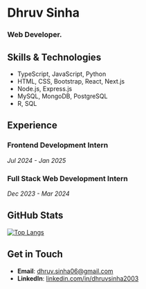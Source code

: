 # Dhruv Sinha
### Web Developer.

## Skills & Technologies

- TypeScript, JavaScript, Python
- HTML, CSS, Bootstrap, React, Next.js
- Node.js, Express.js
- MySQL, MongoDB, PostgreSQL
- R, SQL

## Experience

### Frontend Development Intern
*Jul 2024 - Jan 2025*

### Full Stack Web Development Intern
*Dec 2023 - Mar 2024*

## GitHub Stats

[![Top Langs](https://github-readme-stats.vercel.app/api/top-langs/?username=DhruvSinha2003&layout=compact&theme=github_dark)](https://github.com/anuraghazra/github-readme-stats)

## Get in Touch

- **Email**: [dhruv.sinha06@gmail.com](mailto:dhruv.sinha06@gmail.com)
- **LinkedIn**: [linkedin.com/in/dhruvsinha2003](https://www.linkedin.com/in/dhruvsinha2003)
